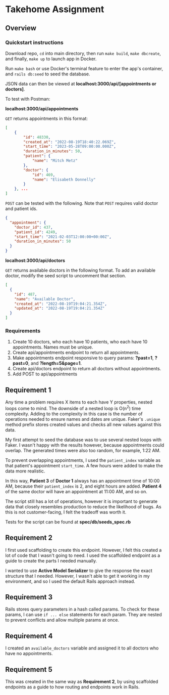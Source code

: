 # Takehome Assignment

## Overview

### Quickstart instructions

Download repo, `cd` into main directory, then run `make build`, `make dbcreate`, and finally, `make up` to launch app in Docker.

Run `make bash` or use Docker's terminal feature to enter the app's container, and `rails db:seed` to seed the database.

JSON data can then be viewed at **localhost:3000/api/[appointments or doctors]**.

To test with Postman:

**localhost:3000/api/appointments**

`GET` returns appointments in this format:

```json
[
    {
        "id": 48330,
        "created_at": "2022-08-19T18:40:22.069Z",
        "start_time": "2023-05-28T09:00:00.000Z",
        "duration_in_minutes": 50,
        "patient": {
            "name": "Mitch Metz"
        },
        "doctor": {
            "id": 469,
            "name": "Elisabeth Donnelly"
        }
    }, ...
]
```

`POST` can be tested with the following. Note that `POST` requires valid doctor and patient ids.

```json
{
  "appointment": {
    "doctor_id": 437,
    "patient_id": 4249,
    "start_time": "2021-02-03T12:00:00+00:00Z",
    "duration_in_minutes": 50
  }
}
```

**localhost:3000/api/doctors**

`GET` returns available doctors in the following format. To add an available doctor, modify the seed script to uncomment that section.

```json
[
  {
    "id": 487,
    "name": "Available Doctor",
    "created_at": "2022-08-19T19:04:21.354Z",
    "updated_at": "2022-08-19T19:04:21.354Z"
  }
]
```

### Requirements

1. Create 10 doctors, who each have 10 patients, who each have 10 appointments. Names must be unique.
2. Create api/appointments endpoint to return all appointments.
3. Make appointments endpoint responsive to query params: **?past=1**, **?past=0**, and **?length=5&page=1**.
4. Create api/doctors endpoint to return all doctors without appointments.
5. Add POST to api/appointments

## Requirement 1

Any time a problem requires X items to each have Y properties, nested loops come to mind. The downside of a nested loop is O(n<sup>2</sup>) time complexity. Adding to the complexity in this case is the number of operations needed to ensure names and dates are unique. Faker's `.unique` method prefix stores created values and checks all new values against this data.

My first attempt to seed the database was to use several nested loops with Faker. I wasn't happy with the results however, because appointments could overlap. The generated times were also too random, for example, 1:22 AM.

To prevent overlapping appointments, I used the `patient_index` variable as that patient's appointment `start_time`. A few hours were added to make the data more realistic.

In this way, **Patient 3** of **Doctor 1** always has an appointment time of 10:00 AM, because their `patient_index` is 2, and eight hours are added. **Patient 4** of the same doctor will have an appointment at 11:00 AM, and so on.

The script still has a lot of operations, however it is important to generate data that closely resembles production to reduce the likelihood of bugs. As this is not customer-facing, I felt the tradeoff was worth it.

Tests for the script can be found at **spec/db/seeds_spec.rb**

## Requirement 2

I first used scaffolding to create this endpoint. However, I felt this created a lot of code that I wasn't going to need. I used the scaffolded endpoint as a guide to create the parts I needed manually.

I wanted to use **Active Model Serializer** to give the response the exact structure that I needed. However, I wasn't able to get it working in my environment, and so I used the default Rails approach instead.

## Requirement 3

Rails stores query parameters in a hash called params. To check for these params, I can use `if ... else` statements for each param. They are nested to prevent conflicts and allow multiple params at once.

## Requirement 4

I created an `available_doctors` variable and assigned it to all doctors who have no appointments.

## Requirement 5

This was created in the same way as **Requirement 2**, by using scaffolded endpoints as a guide to how routing and endpoints work in Rails.
